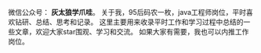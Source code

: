 微信公众号：
**灰太狼学爪哇**。
关于我，95后码农一枚，java工程师岗位，平时喜欢钻研、总结、思考和记录。
这里主要用来收录平时工作和学习过程中总结的一些文章，欢迎大家star围观、学习和交流。
如果大家有需要，我也可以内推工作岗位。